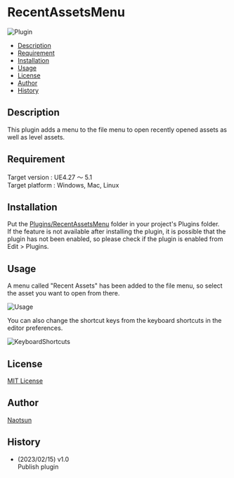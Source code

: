 # RecentAssetsMenu

![Plugin](https://user-images.githubusercontent.com/51815450/220249566-4c5cbf51-1584-4a9e-8fde-17d7f79f089c.PNG)

<!--ts-->
   * [Description](#Description)
   * [Requirement](#Requirement)
   * [Installation](#Installation)
   * [Usage](#Usage)
   * [License](#License)
   * [Author](#Author)
   * [History](#History)
<!--te-->

## Description

This plugin adds a menu to the file menu to open recently opened assets as well as level assets.

## Requirement

Target version : UE4.27 ～ 5.1  
Target platform : Windows, Mac, Linux 

## Installation

Put the [Plugins/RecentAssetsMenu](https://github.com/Naotsun19B/RecentAssetsMenu) folder in your project's Plugins folder.  
If the feature is not available after installing the plugin, it is possible that the plugin has not been enabled, so please check if the plugin is enabled from Edit > Plugins.

## Usage

A menu called "Recent Assets" has been added to the file menu, so select the asset you want to open from there.  

![Usage](https://user-images.githubusercontent.com/51815450/220249605-676709eb-06fc-4b4d-ac1a-57ecc8896e3a.PNG)

You can also change the shortcut keys from the keyboard shortcuts in the editor preferences.

![KeyboardShortcuts](https://user-images.githubusercontent.com/51815450/220249646-8bedbe53-4c6c-4ca1-b34c-9d91dd547206.PNG)

## License

[MIT License](https://en.wikipedia.org/wiki/MIT_License)

## Author

[Naotsun](https://twitter.com/Naotsun_UE)

## History  

- (2023/02/15) v1.0   
  Publish plugin
